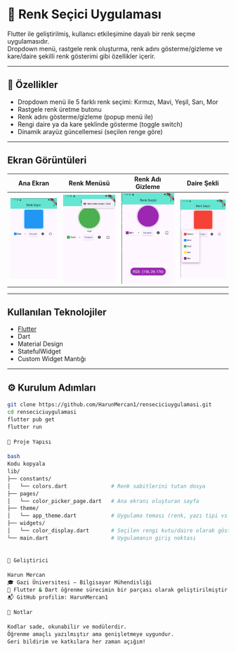 # 🎨 Renk Seçici Uygulaması

Flutter ile geliştirilmiş, kullanıcı etkileşimine dayalı bir renk seçme uygulamasıdır.  
Dropdown menü, rastgele renk oluşturma, renk adını gösterme/gizleme ve kare/daire şekilli renk gösterimi gibi özellikler içerir.

---

## 🧩 Özellikler

-  Dropdown menü ile 5 farklı renk seçimi: Kırmızı, Mavi, Yeşil, Sarı, Mor
-  Rastgele renk üretme butonu
-  Renk adını gösterme/gizleme (popup menü ile)
-  Rengi daire ya da kare şeklinde gösterme (toggle switch)
-  Dinamik arayüz güncellemesi (seçilen renge göre)

---

##  Ekran Görüntüleri

| Ana Ekran | Renk Menüsü | Renk Adı Gizleme | Daire Şekli |
|----------|-------------|------------------|-------------|
| ![ss1](./screenshots/ss1.png) | ![ss2](./screenshots/ss2.png) | ![ss3](./screenshots/ss3.png) | ![ss4](./screenshots/ss4.png) |

---

##  Kullanılan Teknolojiler

- [Flutter](https://flutter.dev/)
- Dart
- Material Design
- StatefulWidget
- Custom Widget Mantığı

---

## ⚙️ Kurulum Adımları

```bash
git clone https://github.com/HarunMercan1/renseciciuygulamasi.git
cd renseciciuygulamasi
flutter pub get
flutter run

📁 Proje Yapısı

bash
Kodu kopyala
lib/
├── constants/
│   └── colors.dart              # Renk sabitlerini tutan dosya
├── pages/
│   └── color_picker_page.dart   # Ana ekranı oluşturan sayfa
├── theme/
│   └── app_theme.dart           # Uygulama teması (renk, yazı tipi vs.)
├── widgets/
│   └── color_display.dart       # Seçilen rengi kutu/daire olarak gösteren widget
└── main.dart                    # Uygulamanın giriş noktası


👤 Geliştirici

Harun Mercan
🎓 Gazi Üniversitesi – Bilgisayar Mühendisliği
🧠 Flutter & Dart öğrenme sürecimin bir parçası olarak geliştirilmiştir.
📬 GitHub profilim: HarunMercan1

📌 Notlar

Kodlar sade, okunabilir ve modülerdir.
Öğrenme amaçlı yazılmıştır ama genişletmeye uygundur.
Geri bildirim ve katkılara her zaman açığım!

